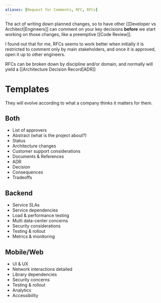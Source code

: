 ```yaml
---
aliases: [Request for Comments, RFC, RFCs]
---
```


The act of writing down planned changes, so to have other [[Developer vs Architect|Engineers]] can comment on your key decisions **before** we start working on those changes, like a preemptive [[Code Review]].

I found out that for me, RFCs seems to work better when initially it is restricted to comment only by main stakeholders, and once it is approved, open it up to other engineers.

RFCs can be broken down by discipline and/or domain, and normally will yield a [[Architecture Decision Record|ADR]]

# Templates
They will evolve according to what a company thinks it matters for them.

## Both
-  List of approvers
-  Abstract (what is the project about?)
- Status
-  Architecture changes
-  Customer support considerations
- Documents & References
- ADR
- Decision
- Consequences
- Tradeoffs

## Backend

- Service SLAs
- Service dependencies
- Load & performance testing
- Multi data-center concerns
- Security considerations
- Testing & rollout
- Metrics & monitoring

## Mobile/Web

- UI & UX
- Network interactions detailed
- Library dependencies
- Security concerns
- Testing & rollout
- Analytics
- Accessibility